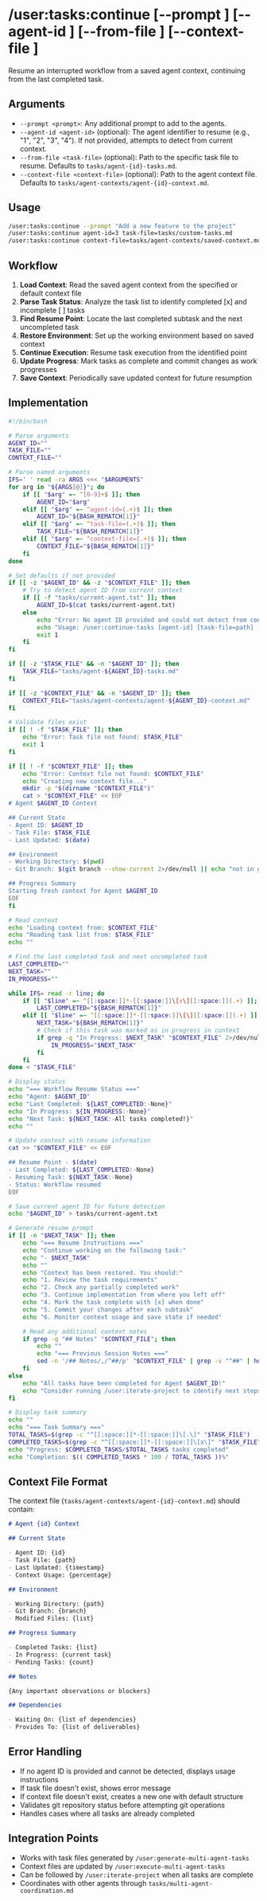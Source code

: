 # /user:tasks:continue [--prompt <prompt>] [--agent-id <agent-id>] [--from-file <task-file>] [--context-file <context-file>]

Resume an interrupted workflow from a saved agent context, continuing from the last completed task.

## Arguments

- `--prompt <prompt>`: Any additional prompt to add to the agents.
- `--agent-id <agent-id>` (optional): The agent identifier to resume (e.g., "1", "2", "3", "4"). If not provided, attempts to detect from current context.
- `--from-file <task-file>` (optional): Path to the specific task file to resume. Defaults to `tasks/agent-{id}-tasks.md`.
- `--context-file <context-file>` (optional): Path to the agent context file. Defaults to `tasks/agent-contexts/agent-{id}-context.md`.

## Usage

```bash
/user:tasks:continue --prompt "Add a new feature to the project"
/user:tasks:continue agent-id=3 task-file=tasks/custom-tasks.md
/user:tasks:continue context-file=tasks/agent-contexts/saved-context.md
```

## Workflow

1. **Load Context**: Read the saved agent context from the specified or default context file
2. **Parse Task Status**: Analyze the task list to identify completed [x] and incomplete [ ] tasks
3. **Find Resume Point**: Locate the last completed subtask and the next uncompleted task
4. **Restore Environment**: Set up the working environment based on saved context
5. **Continue Execution**: Resume task execution from the identified point
6. **Update Progress**: Mark tasks as complete and commit changes as work progresses
7. **Save Context**: Periodically save updated context for future resumption

## Implementation

```bash
#!/bin/bash

# Parse arguments
AGENT_ID=""
TASK_FILE=""
CONTEXT_FILE=""

# Parse named arguments
IFS=' ' read -ra ARGS <<< "$ARGUMENTS"
for arg in "${ARGS[@]}"; do
    if [[ "$arg" =~ ^[0-9]+$ ]]; then
        AGENT_ID="$arg"
    elif [[ "$arg" =~ ^agent-id=(.+)$ ]]; then
        AGENT_ID="${BASH_REMATCH[1]}"
    elif [[ "$arg" =~ ^task-file=(.+)$ ]]; then
        TASK_FILE="${BASH_REMATCH[1]}"
    elif [[ "$arg" =~ ^context-file=(.+)$ ]]; then
        CONTEXT_FILE="${BASH_REMATCH[1]}"
    fi
done

# Set defaults if not provided
if [[ -z "$AGENT_ID" && -z "$CONTEXT_FILE" ]]; then
    # Try to detect agent ID from current context
    if [[ -f "tasks/current-agent.txt" ]]; then
        AGENT_ID=$(cat tasks/current-agent.txt)
    else
        echo "Error: No agent ID provided and could not detect from context"
        echo "Usage: /user:continue-tasks [agent-id] [task-file=path] [context-file=path]"
        exit 1
    fi
fi

if [[ -z "$TASK_FILE" && -n "$AGENT_ID" ]]; then
    TASK_FILE="tasks/agent-${AGENT_ID}-tasks.md"
fi

if [[ -z "$CONTEXT_FILE" && -n "$AGENT_ID" ]]; then
    CONTEXT_FILE="tasks/agent-contexts/agent-${AGENT_ID}-context.md"
fi

# Validate files exist
if [[ ! -f "$TASK_FILE" ]]; then
    echo "Error: Task file not found: $TASK_FILE"
    exit 1
fi

if [[ ! -f "$CONTEXT_FILE" ]]; then
    echo "Error: Context file not found: $CONTEXT_FILE"
    echo "Creating new context file..."
    mkdir -p "$(dirname "$CONTEXT_FILE")"
    cat > "$CONTEXT_FILE" << EOF
# Agent $AGENT_ID Context

## Current State
- Agent ID: $AGENT_ID
- Task File: $TASK_FILE
- Last Updated: $(date)

## Environment
- Working Directory: $(pwd)
- Git Branch: $(git branch --show-current 2>/dev/null || echo "not in git repo")

## Progress Summary
Starting fresh context for Agent $AGENT_ID
EOF
fi

# Read context
echo "Loading context from: $CONTEXT_FILE"
echo "Reading task list from: $TASK_FILE"
echo ""

# Find the last completed task and next uncompleted task
LAST_COMPLETED=""
NEXT_TASK=""
IN_PROGRESS=""

while IFS= read -r line; do
    if [[ "$line" =~ ^[[:space:]]*-[[:space:]]\[x\][[:space:]](.+) ]]; then
        LAST_COMPLETED="${BASH_REMATCH[1]}"
    elif [[ "$line" =~ ^[[:space:]]*-[[:space:]]\[\][[:space:]](.+) ]] && [[ -z "$NEXT_TASK" ]]; then
        NEXT_TASK="${BASH_REMATCH[1]}"
        # Check if this task was marked as in progress in context
        if grep -q "In Progress: $NEXT_TASK" "$CONTEXT_FILE" 2>/dev/null; then
            IN_PROGRESS="$NEXT_TASK"
        fi
    fi
done < "$TASK_FILE"

# Display status
echo "=== Workflow Resume Status ==="
echo "Agent: $AGENT_ID"
echo "Last Completed: ${LAST_COMPLETED:-None}"
echo "In Progress: ${IN_PROGRESS:-None}"
echo "Next Task: ${NEXT_TASK:-All tasks completed!}"
echo ""

# Update context with resume information
cat >> "$CONTEXT_FILE" << EOF

## Resume Point - $(date)
- Last Completed: ${LAST_COMPLETED:-None}
- Resuming Task: ${NEXT_TASK:-None}
- Status: Workflow resumed
EOF

# Save current agent ID for future detection
echo "$AGENT_ID" > tasks/current-agent.txt

# Generate resume prompt
if [[ -n "$NEXT_TASK" ]]; then
    echo "=== Resume Instructions ==="
    echo "Continue working on the following task:"
    echo "- $NEXT_TASK"
    echo ""
    echo "Context has been restored. You should:"
    echo "1. Review the task requirements"
    echo "2. Check any partially completed work"
    echo "3. Continue implementation from where you left off"
    echo "4. Mark the task complete with [x] when done"
    echo "5. Commit your changes after each subtask"
    echo "6. Monitor context usage and save state if needed"

    # Read any additional context notes
    if grep -q "## Notes" "$CONTEXT_FILE"; then
        echo ""
        echo "=== Previous Session Notes ==="
        sed -n '/## Notes/,/^##/p' "$CONTEXT_FILE" | grep -v "^##" | head -n -1
    fi
else
    echo "All tasks have been completed for Agent $AGENT_ID!"
    echo "Consider running /user:iterate-project to identify next steps."
fi

# Display task summary
echo ""
echo "=== Task Summary ==="
TOTAL_TASKS=$(grep -c "^[[:space:]]*-[[:space:]]\[.\]" "$TASK_FILE")
COMPLETED_TASKS=$(grep -c "^[[:space:]]*-[[:space:]]\[x\]" "$TASK_FILE")
echo "Progress: $COMPLETED_TASKS/$TOTAL_TASKS tasks completed"
echo "Completion: $(( COMPLETED_TASKS * 100 / TOTAL_TASKS ))%"
```

## Context File Format

The context file (`tasks/agent-contexts/agent-{id}-context.md`) should contain:

```markdown
# Agent {id} Context

## Current State

- Agent ID: {id}
- Task File: {path}
- Last Updated: {timestamp}
- Context Usage: {percentage}

## Environment

- Working Directory: {path}
- Git Branch: {branch}
- Modified Files: {list}

## Progress Summary

- Completed Tasks: {list}
- In Progress: {current task}
- Pending Tasks: {count}

## Notes

{Any important observations or blockers}

## Dependencies

- Waiting On: {list of dependencies}
- Provides To: {list of deliverables}
```

## Error Handling

- If no agent ID is provided and cannot be detected, displays usage instructions
- If task file doesn't exist, shows error message
- If context file doesn't exist, creates a new one with default structure
- Validates git repository status before attempting git operations
- Handles cases where all tasks are already completed

## Integration Points

- Works with task files generated by `/user:generate-multi-agent-tasks`
- Context files are updated by `/user:execute-multi-agent-tasks`
- Can be followed by `/user:iterate-project` when all tasks are complete
- Coordinates with other agents through `tasks/multi-agent-coordination.md`
